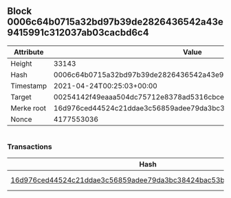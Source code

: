 ## Block 0006c64b0715a32bd97b39de2826436542a43e9415991c312037ab03cacbd6c4

Attribute | Value
--- | ---
Height | 33143
Hash | 0006c64b0715a32bd97b39de2826436542a43e9415991c312037ab03cacbd6c4
Timestamp | 2021-04-24T00:25:03+00:00
Target | 00254142f49eaaa504dc75712e8378ad5316cbcead634704b3734b6271167cc4
Merke root | 16d976ced44524c21ddae3c56859adee79da3bc38424bac53bd8856865c3e07a
Nonce | 4177553036

```

```

### Transactions

Hash | Amount
--- | ---
[16d976ced44524c21ddae3c56859adee79da3bc38424bac53bd8856865c3e07a](16d976ced44524c21ddae3c56859adee79da3bc38424bac53bd8856865c3e07a.md) | 10.00000000 SKEPTI 
